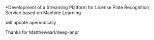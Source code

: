 *Development of a Streaming Platform for License Plate Recognition Service based on Machine Learning


will update aperiodically


Thanks for Matthewearl/deep-anpr
